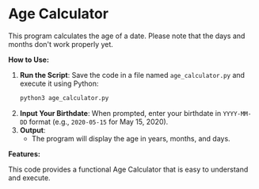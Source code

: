 # Age Calculator

This program calculates the age of a date.
Please note that the days and months don't work properly yet.

**How to Use:**


1. **Run the Script**: Save the code in a file named `age_calculator.py` and execute it using Python:
   ```bash
   python3 age_calculator.py
   ```
2. **Input Your Birthdate**: When prompted, enter your birthdate in `YYYY-MM-DD` format (e.g., `2020-05-15` for May 15, 2020).
3. **Output**:
   - The program will display the age in years, months, and days.

**Features:**

This code provides a functional Age Calculator that is easy to understand and execute.